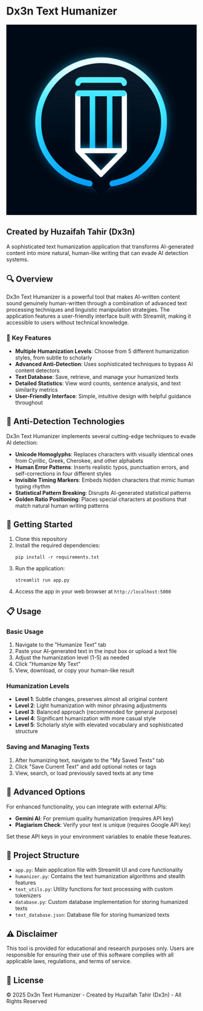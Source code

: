 # Dx3n Text Humanizer

![Dx3n Text Humanizer Logo](generated-icon.png)

## Created by Huzaifah Tahir (Dx3n)

A sophisticated text humanization application that transforms AI-generated content into more natural, human-like writing that can evade AI detection systems.

## 🔍 Overview

Dx3n Text Humanizer is a powerful tool that makes AI-written content sound genuinely human-written through a combination of advanced text processing techniques and linguistic manipulation strategies. The application features a user-friendly interface built with Streamlit, making it accessible to users without technical knowledge.

### 🎯 Key Features

- **Multiple Humanization Levels**: Choose from 5 different humanization styles, from subtle to scholarly
- **Advanced Anti-Detection**: Uses sophisticated techniques to bypass AI content detectors
- **Text Database**: Save, retrieve, and manage your humanized texts
- **Detailed Statistics**: View word counts, sentence analysis, and text similarity metrics
- **User-Friendly Interface**: Simple, intuitive design with helpful guidance throughout

## 💫 Anti-Detection Technologies

Dx3n Text Humanizer implements several cutting-edge techniques to evade AI detection:

- **Unicode Homoglyphs**: Replaces characters with visually identical ones from Cyrillic, Greek, Cherokee, and other alphabets
- **Human Error Patterns**: Inserts realistic typos, punctuation errors, and self-corrections in four different styles
- **Invisible Timing Markers**: Embeds hidden characters that mimic human typing rhythm
- **Statistical Pattern Breaking**: Disrupts AI-generated statistical patterns
- **Golden Ratio Positioning**: Places special characters at positions that match natural human writing patterns

## 🚀 Getting Started

1. Clone this repository
2. Install the required dependencies:
   ```
   pip install -r requirements.txt
   ```
3. Run the application:
   ```
   streamlit run app.py
   ```
4. Access the app in your web browser at `http://localhost:5000`

## 📋 Usage

### Basic Usage

1. Navigate to the "Humanize Text" tab
2. Paste your AI-generated text in the input box or upload a text file
3. Adjust the humanization level (1-5) as needed
4. Click "Humanize My Text"
5. View, download, or copy your human-like result

### Humanization Levels

- **Level 1**: Subtle changes, preserves almost all original content
- **Level 2**: Light humanization with minor phrasing adjustments
- **Level 3**: Balanced approach (recommended for general purpose)
- **Level 4**: Significant humanization with more casual style
- **Level 5**: Scholarly style with elevated vocabulary and sophisticated structure

### Saving and Managing Texts

1. After humanizing text, navigate to the "My Saved Texts" tab
2. Click "Save Current Text" and add optional notes or tags
3. View, search, or load previously saved texts at any time

## 🔧 Advanced Options

For enhanced functionality, you can integrate with external APIs:

- **Gemini AI**: For premium quality humanization (requires API key)
- **Plagiarism Check**: Verify your text is unique (requires Google API key)

Set these API keys in your environment variables to enable these features.

## 🔗 Project Structure

- `app.py`: Main application file with Streamlit UI and core functionality
- `humanizer.py`: Contains the text humanization algorithms and stealth features
- `text_utils.py`: Utility functions for text processing with custom tokenizers
- `database.py`: Custom database implementation for storing humanized texts
- `text_database.json`: Database file for storing humanized texts

## ⚠️ Disclaimer

This tool is provided for educational and research purposes only. Users are responsible for ensuring their use of this software complies with all applicable laws, regulations, and terms of service.

## 📄 License

© 2025 Dx3n Text Humanizer - Created by Huzaifah Tahir (Dx3n) - All Rights Reserved